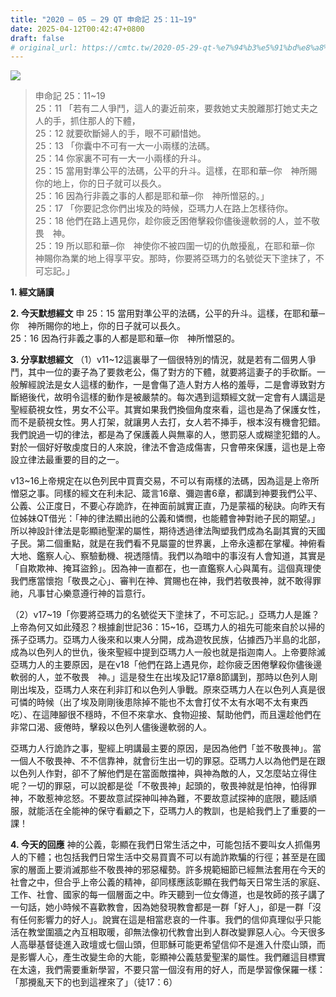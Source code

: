 ```yaml
---
title: "2020 – 05 – 29 QT 申命記 25：11~19"
date: 2025-04-12T00:42:47+0800
draft: false
# original_url: https://cmtc.tw/2020-05-29-qt-%e7%94%b3%e5%91%bd%e8%a8%98-25%ef%bc%9a1119
---
```


![](/images/qt.jpg)
> 申命記 25：11\~19  
> 25：11 「若有二人爭鬥，這人的妻近前來，要救她丈夫脫離那打她丈夫之人的手，抓住那人的下體，  
> 25：12 就要砍斷婦人的手，眼不可顧惜她。  
> 25：13 「你囊中不可有一大一小兩樣的法碼。  
> 25：14 你家裏不可有一大一小兩樣的升斗。  
> 25：15 當用對準公平的法碼，公平的升斗。這樣，在耶和華─你　神所賜你的地上，你的日子就可以長久。  
> 25：16 因為行非義之事的人都是耶和華─你　神所憎惡的。」  
> 25：17 「你要記念你們出埃及的時候，亞瑪力人在路上怎樣待你。  
> 25：18 他們在路上遇見你，趁你疲乏困倦擊殺你儘後邊軟弱的人，並不敬畏　神。  
> 25：19 所以耶和華─你　神使你不被四圍一切的仇敵擾亂，在耶和華─你　神賜你為業的地上得享平安。那時，你要將亞瑪力的名號從天下塗抹了，不可忘記。」

**1. 經文誦讀**

**2.  今天默想經文**
申 25：15 當用對準公平的法碼，公平的升斗。這樣，在耶和華─你　神所賜你的地上，你的日子就可以長久。  
25：16 因為行非義之事的人都是耶和華─你　神所憎惡的。

**3. 分享默想經文**
（1）v11\~12這裏舉了一個很特別的情況，就是若有二個男人爭鬥，其中一位的妻子為了要救老公，傷了對方的下體，就要將這妻子的手砍斷。一般解經說法是女人這樣的動作，一是會傷了造人對方人格的羞辱，二是會導致對方斷絕後代，故明令這樣的動作是被嚴禁的。每次遇到這類經文就一定會有人講這是聖經藐視女性，男女不公平。其實如果我們換個角度來看，這也是為了保護女性，而不是藐視女性。男人打架，就讓男人去打，女人若不挿手，根本沒有機會犯錯。我們說過一切的律法，都是為了保護義人與無辜的人，懲罰惡人或糊塗犯錯的人。對於一個好好敬虔度日的人來說，律法不會造成傷害，只會帶來保護，這也是上帝設立律法最重要的目的之一。

v13\~16上帝規定在以色列民中買賣交易，不可以有兩樣的法碼，因為這是上帝所憎惡之事。同樣的經文在利未記、箴言16章、彌迦書6章，都講到神要我們公平、公義、公正度日，不要心存詭詐，在神面前誠實正直，乃是蒙福的秘訣。向昨天有位姊妹QT借光：「神的律法顯出祂的公義和憐憫，也能體會神對祂子民的期望。」所以神設計律法是彰顯祂聖潔的屬性，期待透過律法陶塑我們成為名副其實的天國子民。第二個重點，就是在我們看不見屬靈的世界裏，上帝永遠都在掌權。神俯看大地、鑑察人心、察驗動機、視透隱情。我們以為暗中的事沒有人會知道，其實是「自欺欺神、掩耳盜鈴」。因為神一直都在，也一直鑑察人心與萬有。這個真理使我們應當懷抱「敬畏之心」、審判在神、賞賜也在神，我們若敬畏神，就不敢得罪祂，凡事甘心樂意遵行神的旨意行。

（2）v17\~19「你要將亞瑪力的名號從天下塗抹了，不可忘記。」亞瑪力人是誰？上帝為何又如此殘忍？根據創世記36：15\~16，亞瑪力人的祖先可能來自於以掃的孫子亞瑪力。亞瑪力人後來和以東人分開，成為遊牧民族，佔據西乃半島的北部，成為以色列人的世仇，後來聖經中提到亞瑪力人一般也就是指迦南人。上帝要除滅亞瑪力人的主要原因，是在v18「他們在路上遇見你，趁你疲乏困倦擊殺你儘後邊軟弱的人，並不敬畏　神。」這是發生在出埃及記17章8節講到，那時以色列人剛剛出埃及，亞瑪力人來在利非訂和以色列人爭戰。原來亞瑪力人在以色列人真是很可憐的時候（出了埃及剛剛後患除掉不能也不太會打仗不太有水喝不太有東西吃）、在這陣腳很不穩時，不但不來拿水、食物迎接、幫助他們，而且還趁他們在非常口渴、疲倦時，擊殺以色列人儘後邊軟弱的人。

亞瑪力人行詭詐之事，聖經上明講最主要的原因，是因為他們「並不敬畏神」。當一個人不敬畏神、不不信靠神，就會衍生出一切的罪惡。亞瑪力人以為他們是在跟以色列人作對，卻不了解他們是在當面敵擋神，與神為敵的人，又怎麼站立得住呢？一切的罪惡，可以說都是從「不敬畏神」起頭的，敬畏神就是怕神，怕得罪神，不敢惹神忿怒。不要故意試探神叫神為難，不要故意試探神的底限，聽話順服，就能活在全能神的保守看顧之下，亞瑪力人的教訓，也是給我們上了重要的一課！

**4. 今天的回應**
神的公義，彰顯在我們日常生活之中，可能包括不要叫女人抓傷男人的下體；也包括我們日常生活中交易買賣不可以有詭詐欺騙的行徑；甚至是在國家的層面上要消滅那些不敬畏神的邪惡權勢。許多規範細節已經無法套用在今天的社會之中，但合乎上帝公義的精神，卻同樣應該彰顯在我們每天日常生活的家庭、工作、社會、國家的每一個層面之中。昨天聽到一位女傳道，也是牧師的孩子講了一句話，她小時候不喜歡教會，因為她發現教會都是一群「好人」，卻是一群「沒有任何影響力的好人」。說實在這是相當悲哀的一件事。我們的信仰真理似乎只能活在教堂圍牆之內互相取暖，卻無法像初代教會出到人群改變罪惡人心。今天很多人高舉基督徒進入政壇或七個山頭，但耶穌可能更希望信仰不是進入什麼山頭，而是影響人心，產生改變生命的大能，彰顯神公義慈愛聖潔的屬性。我們離這目標實在太遠，我們需要重新學習，不要只當一個沒有用的好人，而是學習像保羅一樣：「那攪亂天下的也到這裡來了」（徒17：6）
